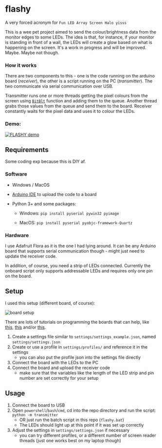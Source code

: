# flashy
A very forced acronym for ```Fun LED Array Screen Halo yisss```

This is a wee pet project aimed to send the colour/brightness data from the monitor edges to some LEDs. 
The idea is that, for instance, if your monitor is standing in front of a wall, the LEDs will create a glow based on what is happening on the screen.
It's a work in progress and will be improved. Maybe. Maybe not though.

### How it works

There are two components to this - one is the code running on the arduino board (_receiver_), the other is a script running on the PC (_transmitter_).
The two communicate via serial communication over USB.

Transmitter runs one or more threads getting the pixel colours from the screen using [`BitBlt`](https://docs.microsoft.com/en-us/windows/win32/api/wingdi/nf-wingdi-bitblt) function and adding them to the queue.
Another thread grabs those values from the queue and send them to the board.
Receiver constantly waits for the pixel data and uses it to colour the LEDs.

### Demo:
[![FLASHY demo](https://img.youtube.com/vi/d4MCt0d6sZ0/0.jpg)](https://youtu.be/d4MCt0d6sZ0 "FLASHY demo")

## Requirements

Some coding exp because this is DIY af.

### Software

- Windows / MacOS

- [Arduino IDE](https://www.arduino.cc/en/guide/windows) to upload the code to a board

- Python 3+ and some packages:

    - Windows: `pip install pyserial pywin32 pyimage`

    - MacOS: `pip install pyserial pyobjc-framework-Quartz`

### Hardware

I use Adafruit Flora as it is the one I had lying around.
It can be any Arduino board that supports serial communication though - might just need to update the receiver code.

In addition, of course, you need a strip of LEDs connected.
Currently the onboard script only supports addressable LEDs and requires only one pin on the board.

## Setup

I used this setup (different board, of course):

![board setup](https://www.eerkmans.nl/wp-content/uploads/2016/02/arduino_2.png)

There are lots of tutorials on programming the boards that can help, like 
[this](https://learn.adafruit.com/getting-started-with-flora/blink-onboard-neopixel), 
[this](https://learn.adafruit.com/adafruit-neopixel-uberguide/powering-neopixels) 
and/or [this](https://www.eerkmans.nl/powering-lots-of-leds-from-arduino/).

1. Create a settings file similar to `settings/settings_example.json`, named `settings/settings.json`
2. Create or use a profile in `settings/profiles/` and reference it in the settings
    - you can also put the profile json into the settings file directly
3. Connect the board with the LEDs to the PC
4. Connect the board and upload the receiver code
    - make sure that the variables like the length of the LED strip and pin number are set correctly for your setup

## Usage

1. Connect the board to USB
2. Open `powershell`/`bash`/`cmd`, cd into the repo directory and run the script: `python -m transmitter`
    - OR just run the batch script in this repo (`flashy.bat`)
    - The LEDs should light up at this point if it was set up correctly
3. Adjust the settings in `settings/settings.json` if necessary
    - you can try different profiles, or a different number of screen reader threads (just one works best on my laptop though)
